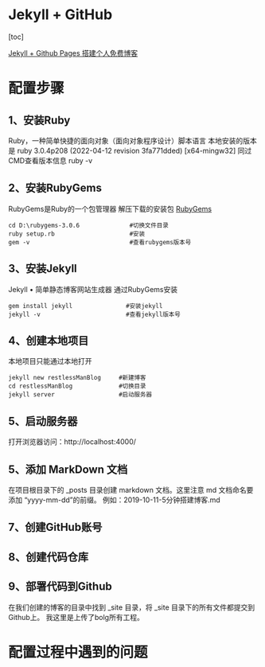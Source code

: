 # Jekyll + GitHub

[toc]
<!-- 后续改 -->

[Jekyll + Github Pages 搭建个人免费博客](https://zhuanlan.zhihu.com/p/87225594)

<div STYLE="page-break-after: always;"></div>

# 配置步骤
## 1、安装Ruby
Ruby，一种简单快捷的面向对象（面向对象程序设计）脚本语言
本地安装的版本是 ruby 3.0.4p208 (2022-04-12 revision 3fa771dded) [x64-mingw32]
同过CMD查看版本信息 ruby -v

## 2、安装RubyGems
RubyGems是Ruby的一个包管理器
解压下载的安装包 [RubyGems](https://rubygems.org/pages/download)
```
cd D:\rubygems-3.0.6	          #切换文件目录 
ruby setup.rb                     #安装
gem -v                            #查看rubygems版本号
```

## 3、安装Jekyll
Jekyll • 简单静态博客网站生成器
通过RubyGems安装
```
gem install jekyll               #安装jekyll  
jekyll -v                        #查看jekyll版本号
```

## 4、创建本地项目
本地项目只能通过本地打开
```
jekyll new restlessManBlog     #新建博客 
cd restlessManBlog             #切换目录 
jekyll server                  #启动服务器
```

## 5、启动服务器
打开浏览器访问：http://localhost:4000/

## 5、添加 MarkDown 文档
在项目根目录下的 _posts 目录创建 markdown 文档。这里注意 md 文档命名要添加 “yyyy-mm-dd”的前缀。
例如：2019-10-11-5分钟搭建博客.md

## 7、创建GitHub账号
## 8、创建代码仓库
## 9、部署代码到Github
在我们创建的博客的目录中找到 _site 目录，将 _site 目录下的所有文件都提交到Github上。
我这里是上传了bolg所有工程。



# 配置过程中遇到的问题




